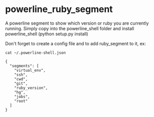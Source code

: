 powerline_ruby_segment
======================

A powerline segment to show which version or ruby you are currently running.
Simply copy into the powerline_shell folder and install powerline_shell (python setup.py install)

Don't forget to create a config file and to add ruby_segment to it, ex:

```
cat ~/.powerline-shell.json

{
  "segments": [
    "virtual_env",
    "ssh",
    "cwd",
    "git",
    "ruby_version",
    "hg",
    "jobs",
    "root"
  ]
}
```
